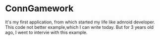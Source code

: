 # ConnGamework
It's my first application, from which started my life like adnroid developer.
This code not better example,which I can write today. But for 3 years old ago, I went to intervie with this example.
